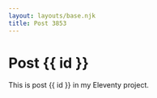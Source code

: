 ```yaml
---
layout: layouts/base.njk
title: Post 3853
---
```


# Post {{ id }}

This is post {{ id }} in my Eleventy project.
